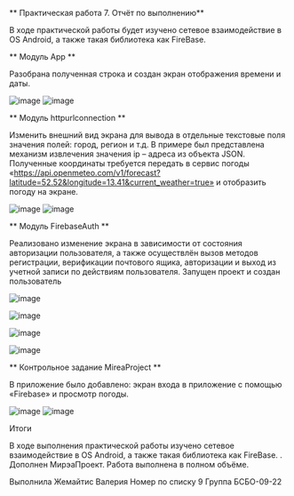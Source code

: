 **  Практическая работа 7. Отчёт по выполнению**

В ходе практической работы будет изучено сетевое взаимодействие в OS Android, а также такая библиотека как FireBase.

**  Модуль App **

Разобрана полученная строка и создан экран отображения времени и даты.

![image](https://github.com/user-attachments/assets/2956a02a-db90-4d59-b00d-8af81354d4ae) ![image](https://github.com/user-attachments/assets/ea32c17b-26d1-4bd3-ac64-7102a088070c)


**  Модуль httpurlconnection **

Изменить внешний вид экрана для вывода в отдельные текстовые поля значения полей: город, регион и т.д. В примере был представлена механизм извлечения значения ip – адреса из объекта JSON. Полученные координаты требуется передать в сервис погоды «https://api.openmeteo.com/v1/forecast?latitude=52.52&longitude=13.41&current_weather=true» и отобразить погоду на экране.

![image](https://github.com/user-attachments/assets/820fd404-7794-47e3-a387-f0614f60b64f) ![image](https://github.com/user-attachments/assets/3d4ccdea-ccbc-447c-ac53-24840b051fff)


**  Модуль FirebaseAuth **

Реализовано изменение экрана в зависимости от состояния авторизации пользователя, а также осуществлён вызов методов регистрации, верификации почтового
ящика, авторизации и выход из учетной записи по действиям пользователя. Запущен проект и создан пользователь

![image](https://github.com/user-attachments/assets/897b23e6-0192-486a-b61e-ba9441865a64)

![image](https://github.com/user-attachments/assets/f8cee01b-1014-45c1-a6a3-90fef25b0385)


![image](https://github.com/user-attachments/assets/7a7c9445-aaf4-4efe-9585-d19bdbd71d0f)


![image](https://github.com/user-attachments/assets/b32d04ca-89c5-432f-8119-afcd184abb77)




**  Контрольное задание MireaProject **

В приложение было добавлено: экран входа в приложение с помощью «Firebase» и просмотр погоды. 


![image](https://github.com/user-attachments/assets/0c9dc1a7-5700-444c-9696-d172e4f4e4ca)  ![image](https://github.com/user-attachments/assets/eada365d-f507-4fe4-8832-fdac65db33b3)


Итоги

В ходе выполнения практической работы изучено сетевое взаимодействие в OS Android, а также такая библиотека как FireBase. . Дополнен МирэаПроект. Работа выполнена в полном объёме.

Выполнила Жемайтис Валерия
Номер по списку 9
Группа БСБО-09-22
